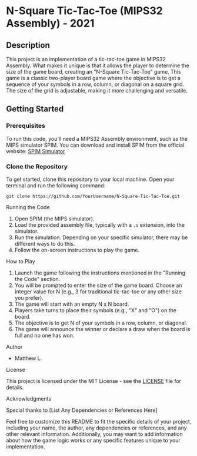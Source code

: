 # N-Square Tic-Tac-Toe (MIPS32 Assembly) - 2021

## Description

This project is an implementation of a tic-tac-toe game in MIPS32 Assembly. What makes it unique is that it allows the player to determine the size of the game board, creating an "N-Square Tic-Tac-Toe" game. This game is a classic two-player board game where the objective is to get a sequence of your symbols in a row, column, or diagonal on a square grid. The size of the grid is adjustable, making it more challenging and versatile.

## Getting Started

### Prerequisites

To run this code, you'll need a MIPS32 Assembly environment, such as the MIPS simulator SPIM. You can download and install SPIM from the official website: [SPIM Simulator](http://spimsimulator.sourceforge.net/)

### Clone the Repository

To get started, clone this repository to your local machine. Open your terminal and run the following command:

```shell
git clone https://github.com/YourUsername/N-Square-Tic-Tac-Toe.git
```
Running the Code

1. Open SPIM (the MIPS simulator).
2. Load the provided assembly file, typically with a `.s` extension, into the simulator.
3. Run the simulation. Depending on your specific simulator, there may be different ways to do this.
4. Follow the on-screen instructions to play the game.

How to Play

1. Launch the game following the instructions mentioned in the "Running the Code" section.
2. You will be prompted to enter the size of the game board. Choose an integer value for N (e.g., 3 for traditional tic-tac-toe or any other size you prefer).
3. The game will start with an empty N x N board.
4. Players take turns to place their symbols (e.g., "X" and "O") on the board.
5. The objective is to get N of your symbols in a row, column, or diagonal.
6. The game will announce the winner or declare a draw when the board is full and no one has won.

Author

- Matthew L.

License

This project is licensed under the MIT License - see the [LICENSE](LICENSE) file for details.

Acknowledgments

Special thanks to [List Any Dependencies or References Here]

Feel free to customize this README to fit the specific details of your project, including your name, the author, any dependencies or references, and any other relevant information. Additionally, you may want to add information about how the game logic works or any specific features unique to your implementation.

